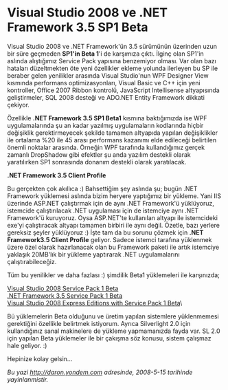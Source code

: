 # Visual Studio 2008 ve .NET Framework 3.5 SP1 Beta
Visual Studio 2008 ve .NET Framework'ün 3.5 sürümünün üzerinden uzun bir
süre geçmeden **SP1'in Beta 1**'i de karşımıza çıktı. İlginç olan SP1'in
aslında alıştığımız Service Pack yapısına benzemiyor olması. Var olan
bazı hataları düzeltmekten öte yeni özellikler ekleme yolunda ilerleyen
bu SP ile beraber gelen yenilikler arasında Visual Studio'nun WPF
Designer View kısmında performans optimizasyonları, Visual Basic ve C++
için yeni kontroller, Office 2007 Ribbon kontrolü, JavaScript
Intellisense altyapısında geliştirmeler, SQL 2008 desteği ve ADO.NET
Entity Framework dikkati çekiyor.

Özellikle **.NET Framework 3.5 SP1 Beta1** kısmına baktığımızda ise WPF
uygulamalarında şu an kadar yazılmış uygulamaların kodlarında hiçbir
değişiklik gerektirmeyecek şekilde tamamen altyapıda yapılan
değişiklikler ile ortalama %20 ile 45 arası performans kazanımı elde
edileceği belirtilen önemli noktalar arasında. Örneğin WPF tarafında
kullandığımız gerçek zamanlı DropShadow gibi efektler şu anda yazılım
destekli olarak yaratılırken SP1 sonrasında donanım destekli olarak
yaratılacak.

**.NET Framework 3.5 Client Profile**

Bu gerçekten çok akıllıca :) Bahsettiğim şey aslında şu; bugün .NET
Framework yüklemesi aslında bizim heryere yaptığımız bir yükleme. Yani
IIS üzerinde ASP.NET çalıştırmak için de aynı .NET Framework'ü
yüklüyoruz, istemcide çalıştırılacak .NET uygulaması için de istemciye
aynı .NET Framework'ü kuruyoruz. Oysa ASP.NET'te kullanılan altyapı ile
istemcideki exe'yi çalıştıracak altyapı tamamen birbiri ile aynı değil.
Özetle, bazı yerlere gereksiz şeyler yüklüyoruz :) İşte tam da bu sorunu
çözmek için **.NET Framework3.5 Client Profile** geliyor. Sadece istemci
tarafına yüklenmek üzere özel olarak hazırlanacak olan bu Framework
paketi ile artık istemciye yaklaşık 20MB'lık bir yükleme yaptırarak .NET
uygulamalarını çalıştırabileceğiz.

Tüm bu yenilikler ve daha fazlası :) şimdilik Beta1 yüklemeleri ile
karşınızda;

[Visual Studio 2008 Service Pack 1
Beta](http://go.microsoft.com/?linkid=8835250)\
 [.NET Framework 3.5 Service Pack 1
Beta](http://go.microsoft.com/?linkid=8835251)\
 [Visual Studio 2008 Express Editions with Service Pack 1
Beta](http://go.microsoft.com/?linkid=8835252)\

Bü yüklemelerin Beta olduğunu ve üretim yapılan sistemlere yüklenmemesi
gerektiğini özellikle belirtmek istiyorum. Ayrıca Silverlight 2.0 için
kullandığınız sanal makinelere de yükleme yapmamanızda fayda var. SL 2.0
için yapılan Beta yüklemeler ile bir çakışma söz konusu, sistem çalışmaz
hale geliyor. :)

Hepinize kolay gelsin...



*Bu yazi http://daron.yondem.com adresinde, 2008-5-15 tarihinde yayinlanmistir.*
